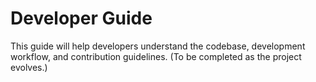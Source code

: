 # Developer Guide

This guide will help developers understand the codebase, development workflow, and contribution guidelines. (To be completed as the project evolves.)
